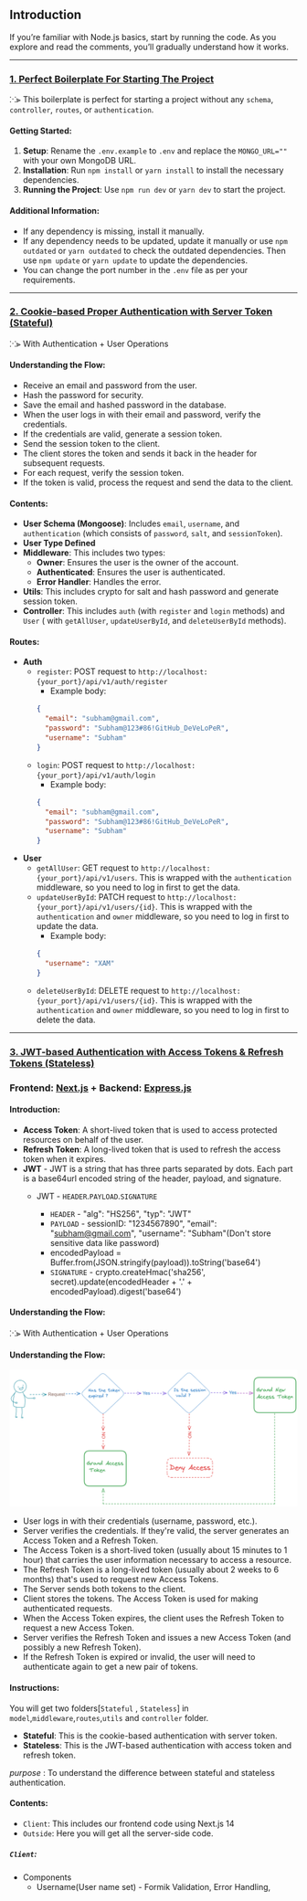 ## Introduction

If you’re familiar with Node.js basics, start by running the code. As you explore and read the comments, you’ll gradually understand how it works.
___________

### [**1. Perfect Boilerplate For Starting The Project**](https://github.com/Subham-Maity/auth_advance/tree/2850177ad4eafe1679648ee9bf7140e7b6a1de5b)

  ⁙⫸ This boilerplate is perfect for starting a project without any `schema`, `controller`, `routes`,
  or `authentication`.


#### **Getting Started**:

1. **Setup**: Rename the `.env.example` to `.env` and replace the `MONGO_URL=""` with your own MongoDB URL.
2. **Installation**: Run `npm install` or `yarn install` to install the necessary dependencies.
3. **Running the Project**: Use `npm run dev` or `yarn dev` to start the project.

#### **Additional Information**:

  - If any dependency is missing, install it manually.
  - If any dependency needs to be updated, update it manually or use `npm outdated` or `yarn outdated` to check the
  outdated dependencies. Then use `npm update` or `yarn update` to update the dependencies.
  - You can change the port number in the `.env` file as per your requirements.

_______


### [**2. Cookie-based Proper Authentication with Server Token (Stateful)**](https://github.com/Subham-Maity/rest_advance/tree/98c41fb3375e4f0aa9a7f04e0d807582ca2aa54e)


⁙⫸ With Authentication + User Operations
#### **Understanding the Flow**:
- Receive an email and password from the user.
- Hash the password for security.
- Save the email and hashed password in the database.
- When the user logs in with their email and password, verify the credentials.
- If the credentials are valid, generate a session token.
- Send the session token to the client.
- The client stores the token and sends it back in the header for subsequent requests.
- For each request, verify the session token.
- If the token is valid, process the request and send the data to the client.

#### **Contents**:

- **User Schema (Mongoose)**: Includes `email`, `username`, and `authentication` (which consists of `password`, `salt`,
  and `sessionToken`).
- **User Type Defined**
- **Middleware**: This includes two types:
    - **Owner**: Ensures the user is the owner of the account.
    - **Authenticated**: Ensures the user is authenticated.
    - **Error Handler**: Handles the error.
- **Utils**: This includes crypto for salt and hash password and generate session token.
- **Controller**: This includes `auth` (with `register` and `login` methods) and `User` (
  with `getAllUser`, `updateUserById`, and `deleteUserById` methods).

#### **Routes**:

- **Auth**
    - `register`: POST request to `http://localhost:{your_port}/api/v1/auth/register`
        - Example body:
      ```json
      {
        "email": "subham@gmail.com",
        "password": "Subham@123#86!GitHub_DeVeLoPeR",
        "username": "Subham"
      }
      ```
    - `login`: POST request to `http://localhost:{your_port}/api/v1/auth/login`
        - Example body:
      ```json
      {
        "email": "subham@gmail.com",
        "password": "Subham@123#86!GitHub_DeVeLoPeR",
        "username": "Subham"
      }
      ```
- **User**
    - `getAllUser`: GET request to `http://localhost:{your_port}/api/v1/users`. This is wrapped with
      the `authentication` middleware, so you need to log in first to get the data.
    - `updateUserById`: PATCH request to `http://localhost:{your_port}/api/v1/users/{id}`. This is wrapped with
      the `authentication` and `owner` middleware, so you need to log in first to update the data.
        - Example body:
      ```json
      {
        "username": "XAM"
      }
      ```
    - `deleteUserById`: DELETE request to `http://localhost:{your_port}/api/v1/users/{id}`. This is wrapped with
      the `authentication` and `owner` middleware, so you need to log in first to delete the data.


________


### [**3. JWT-based Authentication with Access Tokens & Refresh Tokens (Stateless)**]()

### Frontend: [**Next.js**](https://nextjs.org/) + Backend: [**Express.js**](https://expressjs.com/)
#### **Introduction**:
- **Access Token**: A short-lived token that is used to access protected resources on behalf of the user.
- **Refresh Token**: A long-lived token that is used to refresh the access token when it expires.
- **JWT** - JWT is a string that has three parts separated by dots. Each part is a base64url encoded string of the header, payload, and signature.
  - JWT - `HEADER`.`PAYLOAD`.`SIGNATURE`
     
    - `HEADER` - "alg": "HS256", "typ": "JWT"
    - `PAYLOAD` - sessionID: "1234567890", "email": "subham@gmail.com", "username": "Subham"(Don't store sensitive data like password)
    - encodedPayload = Buffer.from(JSON.stringify(payload)).toString('base64')
    - `SIGNATURE` - crypto.createHmac('sha256', secret).update(encodedHeader + '.' + encodedPayload).digest('base64')
#### **Understanding the Flow**:

⁙⫸ With Authentication + User Operations

#### **Understanding the Flow**:
![JWT](./images/JWT.png)
- User logs in with their credentials (username, password, etc.).
- Server verifies the credentials. If they're valid, the server generates an Access Token and a Refresh Token.
- The Access Token is a short-lived token (usually about 15 minutes to 1 hour) that carries the user information necessary to access a resource.
- The Refresh Token is a long-lived token (usually about 2 weeks to 6 months) that's used to request new Access Tokens.
- The Server sends both tokens to the client.
- Client stores the tokens. The Access Token is used for making authenticated requests.
- When the Access Token expires, the client uses the Refresh Token to request a new Access Token.
- Server verifies the Refresh Token and issues a new Access Token (and possibly a new Refresh Token).
- If the Refresh Token is expired or invalid, the user will need to authenticate again to get a new pair of tokens.
#### **Instructions**:

You will get two folders[`Stateful` , `Stateless`] in `model`,`middleware`,`routes`,`utils` and `controller` folder. 
- **Stateful**: This is the cookie-based authentication with server token.
- **Stateless**: This is the JWT-based authentication with access token and refresh token.

*purpose* : To understand the difference between stateful and stateless authentication.

#### **Contents**:

- `Client`: This includes our frontend code using Next.js 14
- `Outside`: Here you will get all the server-side code.

##### `Client`:
- Components 
  - Username(User name set) - Formik Validation, Error Handling,